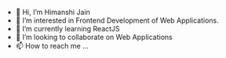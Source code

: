 - 👋 Hi, I’m Himanshi Jain
- 👀 I’m interested in Frontend Development of Web Applications.
- 🌱 I’m currently learning ReactJS
- 💞️ I’m looking to collaborate on Web Applications
- 📫 How to reach me ...

<!---
himanshi1707/himanshi1707 is a ✨ special ✨ repository because its `README.md` (this file) appears on your GitHub profile.
You can click the Preview link to take a look at your changes.
--->
